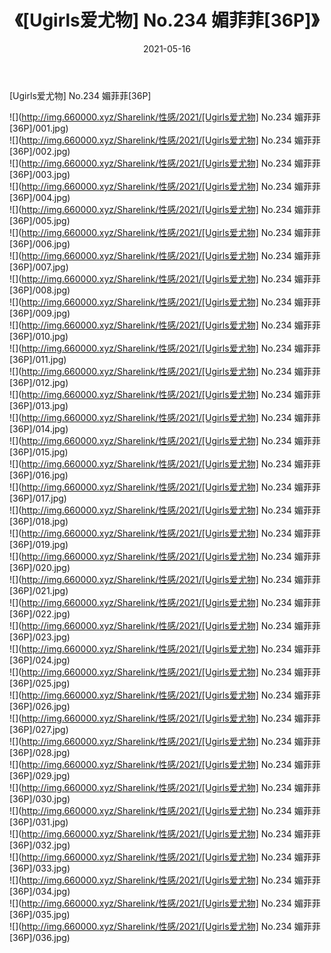 ﻿---
layout: post
title:  《[Ugirls爱尤物] No.234 媚菲菲[36P]》
date:   2021-05-16
img: http://img.660000.xyz/Sharelink/性感/2021/[Ugirls爱尤物] No.234 媚菲菲[36P]/000.jpg
categories: [美女, 清纯, 唯美]
---

[Ugirls爱尤物] No.234 媚菲菲[36P]

  ![](http://img.660000.xyz/Sharelink/性感/2021/[Ugirls爱尤物] No.234 媚菲菲[36P]/001.jpg) <br> ![](http://img.660000.xyz/Sharelink/性感/2021/[Ugirls爱尤物] No.234 媚菲菲[36P]/002.jpg) <br> ![](http://img.660000.xyz/Sharelink/性感/2021/[Ugirls爱尤物] No.234 媚菲菲[36P]/003.jpg) <br> ![](http://img.660000.xyz/Sharelink/性感/2021/[Ugirls爱尤物] No.234 媚菲菲[36P]/004.jpg) <br> ![](http://img.660000.xyz/Sharelink/性感/2021/[Ugirls爱尤物] No.234 媚菲菲[36P]/005.jpg) <br> ![](http://img.660000.xyz/Sharelink/性感/2021/[Ugirls爱尤物] No.234 媚菲菲[36P]/006.jpg) <br> ![](http://img.660000.xyz/Sharelink/性感/2021/[Ugirls爱尤物] No.234 媚菲菲[36P]/007.jpg) <br> ![](http://img.660000.xyz/Sharelink/性感/2021/[Ugirls爱尤物] No.234 媚菲菲[36P]/008.jpg) <br> ![](http://img.660000.xyz/Sharelink/性感/2021/[Ugirls爱尤物] No.234 媚菲菲[36P]/009.jpg) <br> ![](http://img.660000.xyz/Sharelink/性感/2021/[Ugirls爱尤物] No.234 媚菲菲[36P]/010.jpg) <br> ![](http://img.660000.xyz/Sharelink/性感/2021/[Ugirls爱尤物] No.234 媚菲菲[36P]/011.jpg) <br> ![](http://img.660000.xyz/Sharelink/性感/2021/[Ugirls爱尤物] No.234 媚菲菲[36P]/012.jpg) <br> ![](http://img.660000.xyz/Sharelink/性感/2021/[Ugirls爱尤物] No.234 媚菲菲[36P]/013.jpg) <br> ![](http://img.660000.xyz/Sharelink/性感/2021/[Ugirls爱尤物] No.234 媚菲菲[36P]/014.jpg) <br> ![](http://img.660000.xyz/Sharelink/性感/2021/[Ugirls爱尤物] No.234 媚菲菲[36P]/015.jpg) <br> ![](http://img.660000.xyz/Sharelink/性感/2021/[Ugirls爱尤物] No.234 媚菲菲[36P]/016.jpg) <br> ![](http://img.660000.xyz/Sharelink/性感/2021/[Ugirls爱尤物] No.234 媚菲菲[36P]/017.jpg) <br> ![](http://img.660000.xyz/Sharelink/性感/2021/[Ugirls爱尤物] No.234 媚菲菲[36P]/018.jpg) <br> ![](http://img.660000.xyz/Sharelink/性感/2021/[Ugirls爱尤物] No.234 媚菲菲[36P]/019.jpg) <br> ![](http://img.660000.xyz/Sharelink/性感/2021/[Ugirls爱尤物] No.234 媚菲菲[36P]/020.jpg) <br> ![](http://img.660000.xyz/Sharelink/性感/2021/[Ugirls爱尤物] No.234 媚菲菲[36P]/021.jpg) <br> ![](http://img.660000.xyz/Sharelink/性感/2021/[Ugirls爱尤物] No.234 媚菲菲[36P]/022.jpg) <br> ![](http://img.660000.xyz/Sharelink/性感/2021/[Ugirls爱尤物] No.234 媚菲菲[36P]/023.jpg) <br> ![](http://img.660000.xyz/Sharelink/性感/2021/[Ugirls爱尤物] No.234 媚菲菲[36P]/024.jpg) <br> ![](http://img.660000.xyz/Sharelink/性感/2021/[Ugirls爱尤物] No.234 媚菲菲[36P]/025.jpg) <br> ![](http://img.660000.xyz/Sharelink/性感/2021/[Ugirls爱尤物] No.234 媚菲菲[36P]/026.jpg) <br> ![](http://img.660000.xyz/Sharelink/性感/2021/[Ugirls爱尤物] No.234 媚菲菲[36P]/027.jpg) <br> ![](http://img.660000.xyz/Sharelink/性感/2021/[Ugirls爱尤物] No.234 媚菲菲[36P]/028.jpg) <br> ![](http://img.660000.xyz/Sharelink/性感/2021/[Ugirls爱尤物] No.234 媚菲菲[36P]/029.jpg) <br> ![](http://img.660000.xyz/Sharelink/性感/2021/[Ugirls爱尤物] No.234 媚菲菲[36P]/030.jpg) <br> ![](http://img.660000.xyz/Sharelink/性感/2021/[Ugirls爱尤物] No.234 媚菲菲[36P]/031.jpg) <br> ![](http://img.660000.xyz/Sharelink/性感/2021/[Ugirls爱尤物] No.234 媚菲菲[36P]/032.jpg) <br> ![](http://img.660000.xyz/Sharelink/性感/2021/[Ugirls爱尤物] No.234 媚菲菲[36P]/033.jpg) <br> ![](http://img.660000.xyz/Sharelink/性感/2021/[Ugirls爱尤物] No.234 媚菲菲[36P]/034.jpg) <br> ![](http://img.660000.xyz/Sharelink/性感/2021/[Ugirls爱尤物] No.234 媚菲菲[36P]/035.jpg) <br> ![](http://img.660000.xyz/Sharelink/性感/2021/[Ugirls爱尤物] No.234 媚菲菲[36P]/036.jpg) <br>